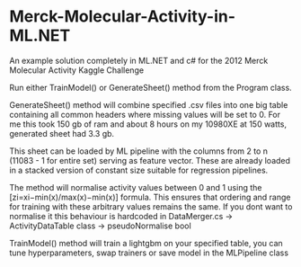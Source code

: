 # Merck-Molecular-Activity-in-ML.NET
An example solution completely in ML.NET and c# for the 2012 Merck Molecular Activity Kaggle Challenge

Run either TrainModel() or GenerateSheet() method from the Program class.

GenerateSheet() method will combine specified .csv files into one big table containing all common headers where missing values will be set to 0. For me this took 150 gb of ram and about 8 hours on my 10980XE at 150 watts, generated sheet had 3.3 gb.

This sheet can be loaded by ML pipeline with the columns from 2 to n (11083 - 1 for entire set) serving as feature vector. These are already loaded in a stacked version of constant size suitable for regression pipelines.

The method will normalise activity values between 0 and 1 using the [zi=xi−min(x)/max(x)−min(x)] formula. This ensures that ordering and range for training with these arbitrary values remains the same. If you dont want to normalise it this behaviour is hardcoded in DataMerger.cs -> ActivityDataTable class -> pseudoNormalise bool

TrainModel() method will train a lightgbm on your specified table, you can tune hyperparameters, swap trainers or save model in the MLPipeline class

